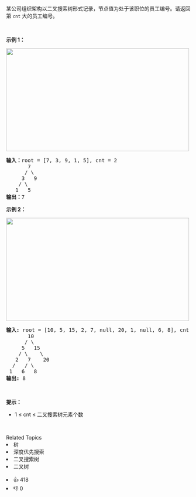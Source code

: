 <p>某公司组织架构以二叉搜索树形式记录，节点值为处于该职位的员工编号。请返回第 <code>cnt</code> 大的员工编号。</p>

<p>&nbsp;</p>

<p><strong>示例 1：</strong></p>

<p><img alt="" src="https://pic.leetcode.cn/1695101634-kzHKZW-image.png" style="height: 281px; width: 500px;" /></p>

<pre>
<strong>输入：</strong>root = [7, 3, 9, 1, 5], cnt = 2
       7
      / \
     3   9
    / \
   1   5
<strong>输出：</strong>7
</pre>

<p><strong>示例 2：</strong></p>

<p><img alt="" src="https://pic.leetcode.cn/1695101636-ESZtLa-image.png" style="height: 281px; width: 500px;" /></p>

<pre>
<strong>输入:</strong> root = [10, 5, 15, 2, 7, null, 20, 1, null, 6, 8], cnt = 4
       10
      / \
     5   15
    / \    \
   2   7    20
  /   / \ 
 1   6   8
<strong>输出:</strong> 8</pre>

<p>&nbsp;</p>

<p><strong>提示：</strong></p>

<ul> 
 <li>1 ≤ cnt&nbsp;≤ 二叉搜索树元素个数</li> 
</ul>

<p>&nbsp;</p>

<div><div>Related Topics</div><div><li>树</li><li>深度优先搜索</li><li>二叉搜索树</li><li>二叉树</li></div></div><br><div><li>👍 418</li><li>👎 0</li></div>